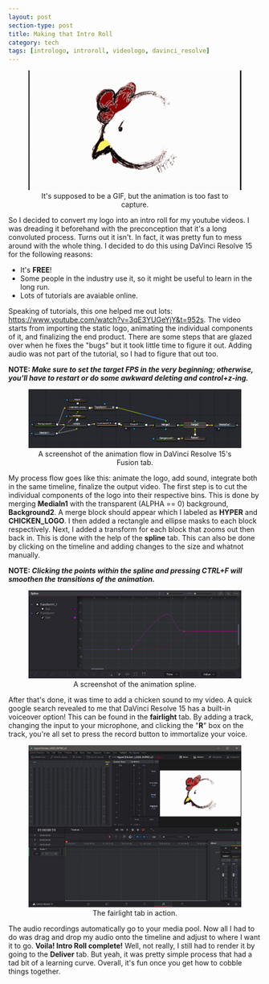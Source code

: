 ```yaml
---
layout: post
section-type: post
title: Making that Intro Roll
category: tech
tags: [intrologo, introroll, videologo, davinci_resolve]
---
```


<p><figure>
   <center>
	    <img src="/img/2019-07-28/GifMaker_20190728152902405.gif">
      <figcaption align="center">It's supposed to be a GIF, but the animation is too fast to capture.</figcaption>
   </center>
</figure></p>

So I decided to convert my logo into an intro roll for my youtube videos. I was dreading it beforehand with the preconception that it's a long convoluted process. Turns out it isn't. In fact, it was pretty fun to mess around with the whole thing. I decided to do this using DaVinci Resolve 15 for the following reasons:

<ul>
  <li>It's <b>FREE</b>!</li>
  <li>Some people in the industry use it, so it might be useful to learn in the long run.</li>
  <li>Lots of tutorials are avaiable online.</li>
</ul>

Speaking of tutorials, this one helped me out lots: <a href="https://www.youtube.com/watch?v=3qE3YUGeYjY&t=952s">https://www.youtube.com/watch?v=3qE3YUGeYjY&t=952s</a>. The video starts from importing the static logo, animating the individual components of it, and finalizing the end product. There are some steps that are glazed over when he fixes the "bugs" but it took little time to figure it out. Adding audio was not part of the tutorial, so I had to figure that out too. 

<b>NOTE: <i>Make sure to set the target FPS in the very beginning; otherwise, you'll have to restart or do some awkward deleting and control+z-ing.</i></b>

<p><figure>
   <center>
	    <img src="/img/2019-07-28/fusion.png">
      <figcaption align="center">A screenshot of the animation flow in DaVinci Resolve 15's Fusion tab.</figcaption>
   </center>
</figure></p>

My process flow goes like this: animate the logo, add sound, integrate both in the same timeline, finalize the output video.
The first step is to cut the individual components of the logo into their respective bins. This is done by merging <b>MediaIn1</b> with the transparent (ALPHA == 0) background, <b>Background2</b>. A merge block should appear which I labeled as <b>HYPER</b> and <b>CHICKEN_LOGO</b>. I then added a rectangle and ellipse masks to each block respectively. Next, I added a transform for each block that zooms out then back in. This is done with the help of the <b>spline</b> tab. This can also be done by clicking on the timeline and adding changes to the size and whatnot manually.

<b>NOTE: <i>Clicking the points within the spline and pressing CTRL+F will smoothen the transitions of the animation.</i></b>

<p><figure>
   <center>
	    <img src="/img/2019-07-28/spline.png">
      <figcaption align="center">A screenshot of the animation spline.</figcaption>
   </center>
</figure></p>

After that's done, it was time to add a chicken sound to my video. A quick google search revealed to me that DaVinci Resolve 15 has a built-in voiceover option! This can be found in the <b>fairlight</b> tab. By adding a track, changing the input to your microphone, and clicking the "<b>R</b>" box on the track, you're all set to press the record button to immortalize your voice.

<p><figure>
   <center>
	    <img src="/img/2019-07-28/fairlight.png">
      <figcaption align="center">The fairlight tab in action.</figcaption>
   </center>
</figure></p>

The audio recordings automatically go to your media pool. Now all I had to do was drag and drop my audio onto the timeline and adjust to where I want it to go. <b>Voila! Intro Roll complete!</b> Well, not really, I still had to render it by going to the <b>Deliver</b> tab. But yeah, it was pretty simple process that had a tad bit of a learning curve. Overall, it's fun once you get how to cobble things together. 
